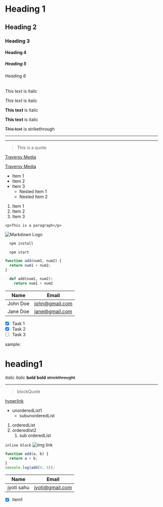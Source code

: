 <!-- Headings -->

# Heading 1

## Heading 2

### Heading 3

#### Heading 4

##### Heading 5

###### Heading 6

<!-- Italics -->

_This text_ is italic

_This text_ is italic

<!-- Strong -->

**This text** is italic

**This text** is italic

<!-- Strikethrough -->

~~This text~~ is strikethrough

<!-- Horizontal Rule -->

---

---

<!-- Blockquote -->

> This is a quote

<!-- Links -->

[Traversy Media](http://www.traversymedia.com)

[Traversy Media](http://www.traversymedia.com "Traversy Media")

<!-- UL -->

- Item 1
- Item 2
- Item 3
  - Nested Item 1
  - Nested Item 2

<!-- OL -->

1. Item 1
1. Item 2
1. Item 3

<!-- Inline Code Block -->

`<p>This is a paragraph</p>`

<!-- Images -->

![Markdown Logo](https://markdown-here.com/img/icon256.png)

<!-- Github Markdown -->

<!-- Code Blocks -->

```bash
  npm install

  npm start
```

```javascript
function add(num1, num2) {
  return num1 + num2;
}
```

```python
  def add(num1, num2):
    return num1 + num2
```

<!-- Tables -->

| Name     | Email          |
| -------- | -------------- |
| John Doe | john@gmail.com |
| Jane Doe | jane@gmail.com |

<!-- Task List -->

- [x] Task 1
- [x] Task 2
- [ ] Task 3

sample:

# heading1

_italic_
_italic_
**bold**
**bold**
~~strickthrought~~

---

> blockQuote

[hyperlink](http://www.google.com)

- unorderedList1
  - subunorderedList

1. orderedList
1. orderedlist2
   1. sub orderedList

`inline block`
![img link](https://images.unsplash.com/photo-1503023345310-bd7c1de61c7d?ixlib=rb-1.2.1&ixid=MnwxMjA3fDB8MHxwcm9maWxlLXBhZ2V8N3x8fGVufDB8fHx8&w=1000&q=80)

```javascript
function add(a, b) {
  return a + b;
}
console.log(add(4, 5));
```

| Name       | Email           |
| ---------- | --------------- |
| jyoti sahu | jyoti@gmail.com |

- [x] item1
